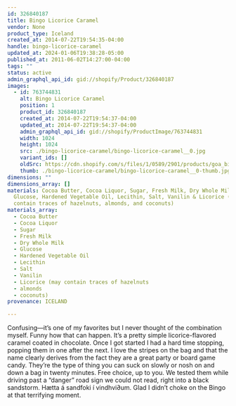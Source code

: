 ```yaml
---
id: 326840187
title: Bingo Licorice Caramel
vendor: None
product_type: Iceland
created_at: 2014-07-22T19:54:35-04:00
handle: bingo-licorice-caramel
updated_at: 2024-01-06T19:38:28-05:00
published_at: 2011-06-02T14:27:00-04:00
tags: ""
status: active
admin_graphql_api_id: gid://shopify/Product/326840187
images:
  - id: 763744831
    alt: Bingo Licorice Caramel
    position: 1
    product_id: 326840187
    created_at: 2014-07-22T19:54:37-04:00
    updated_at: 2014-07-22T19:54:37-04:00
    admin_graphql_api_id: gid://shopify/ProductImage/763744831
    width: 1024
    height: 1024
    src: ./bingo-licorice-caramel/bingo-licorice-caramel__0.jpg
    variant_ids: []
    oldSrc: https://cdn.shopify.com/s/files/1/0589/2901/products/goa_bingo.jpeg?v=1406073277
    thumb: ./bingo-licorice-caramel/bingo-licorice-caramel__0-thumb.jpg
dimensions: ""
dimensions_array: []
materials: Cocoa Butter, Cocoa Liquor, Sugar, Fresh Milk, Dry Whole Milk,
  Glucose, Hardened Vegetable Oil, Lecithin, Salt, Vanilin & Licorice (may
  contain traces of hazelnuts, almonds, and coconuts)
materials_array:
  - Cocoa Butter
  - Cocoa Liquor
  - Sugar
  - Fresh Milk
  - Dry Whole Milk
  - Glucose
  - Hardened Vegetable Oil
  - Lecithin
  - Salt
  - Vanilin
  - Licorice (may contain traces of hazelnuts
  - almonds
  - coconuts)
provenance: ICELAND

---
```


Confusing—it’s one of my favorites but I never thought of the combination myself. Funny how that can happen. It’s a pretty simple licorice-flavored caramel coated in chocolate. Once I got started I had a hard time stopping, popping them in one after the next. I love the stripes on the bag and that the name clearly derives from the fact they are a great party or board game candy. They’re the type of thing you can suck on slowly or nosh on and down a bag in twenty minutes. Free choice, up to you. We tested them while driving past a “danger” road sign we could not read, right into a black sandstorm. Hætta á sandfoki í vindhvi∂um. Glad I didn’t choke on the Bingo at that terrifying moment.